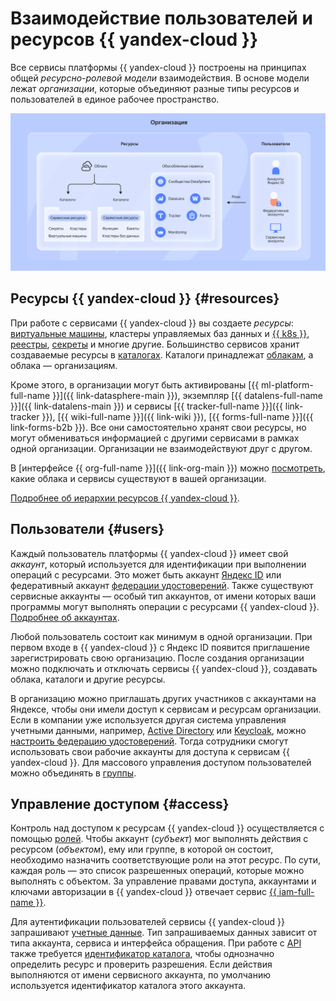 # Взаимодействие пользователей и ресурсов {{ yandex-cloud }}

Все сервисы платформы {{ yandex-cloud }} построены на принципах общей _ресурсно-ролевой модели_ взаимодействия. В основе модели лежат _организации_, которые объединяют разные типы ресурсов и пользователей в единое рабочее пространство.

![users-and-resources](../_assets/overview/users-resources.svg "Users and resources hierarchy")

## Ресурсы {{ yandex-cloud }} {#resources}

При работе с сервисами {{ yandex-cloud }} вы создаете _ресурсы_: [виртуальные машины](../compute/concepts/vm.md), кластеры управляемых баз данных и [{{ k8s }}](../managed-kubernetes/concepts/index.md), [реестры](../container-registry/concepts/registry.md), [секреты](../lockbox/concepts/secret.md) и многие другие. Большинство сервисов хранит создаваемые ресурсы в [каталогах](../resource-manager/concepts/resources-hierarchy.md#folder). Каталоги принадлежат [облакам](../resource-manager/concepts/resources-hierarchy.md#cloud), а облака — организациям. 

Кроме этого, в организации могут быть активированы [{{ ml-platform-full-name }}]({{ link-datasphere-main }}), экземпляр [{{ datalens-full-name }}]({{ link-datalens-main }}) и сервисы [{{ tracker-full-name }}]({{ link-tracker }}), [{{ wiki-full-name }}]({{ link-wiki }}), [{{ forms-full-name }}]({{ link-forms-b2b }}). Все они самостоятельно хранят свои ресурсы, но могут обмениваться информацией с другими сервисами в рамках одной организации. Организации не взаимодействуют друг с другом. 

В [интерфейсе {{ org-full-name }}]({{ link-org-main }}) можно [посмотреть](../organization/manage-services.md), какие облака и сервисы существуют в вашей организации. 

[Подробнее об иерархии ресурсов {{ yandex-cloud }}](../resource-manager/concepts/resources-hierarchy.md).

## Пользователи {#users}

Каждый пользователь платформы {{ yandex-cloud }} имеет свой _аккаунт_, который используется для идентификации при выполнении операций с ресурсами. Это может быть аккаунт [Яндекс ID](https://yandex.ru/id/about) или федеративный аккаунт [федерации удостоверений](../organization/add-federation.md). Также существуют сервисные аккаунты — особый тип аккаунтов, от имени которых ваши программы могут выполнять операции с ресурсами {{ yandex-cloud }}. [Подробнее об аккаунтах](../iam/concepts/index.md#accounts).

Любой пользователь состоит как минимум в одной организации. При первом входе в {{ yandex-cloud }} с Яндекс ID появится приглашение зарегистрировать свою организацию. После создания организации можно подключать и отключать сервисы {{ yandex-cloud }}, создавать облака, каталоги и другие ресурсы.

В организацию можно приглашать других участников с аккаунтами на Яндексе, чтобы они имели доступ к сервисам и ресурсам организации. Если в компании уже используется другая система управления учетными данными, например, [Active Directory](https://learn.microsoft.com/windows-server/identity/ad-ds/get-started/virtual-dc/active-directory-domain-services-overview) или [Keycloak](https://www.keycloak.org/), можно [настроить федерацию удостоверений](../organization/add-federation.md). Тогда сотрудники смогут использовать свои рабочие аккаунты для доступа к сервисам {{ yandex-cloud }}. Для массового управления доступом пользователей можно объединять в [группы](../organization/manage-groups.md).

## Управление доступом {#access}

Контроль над доступом к ресурсам {{ yandex-cloud }} осуществляется с помощью [ролей](../iam/concepts/access-control/roles.md). Чтобы аккаунт (_субъект_) мог выполнять действия с ресурсом (_объектом_), ему или группе, в которой он состоит, необходимо назначить соответствующие роли на этот ресурс. По сути, каждая роль — это список разрешенных операций, которые можно выполнять с объектом. За управление правами доступа, аккаунтами и ключами авторизации в {{ yandex-cloud }} отвечает сервис [{{ iam-full-name }}](../iam/concepts/index.md).

Для аутентификации пользователей сервисы {{ yandex-cloud }} запрашивают [учетные данные](../iam/concepts/authorization/index.md). Тип запрашиваемых данных зависит от типа аккаунта, сервиса и интерфейса обращения. При работе с [API](api.md) также требуется [идентификатор каталога](../resource-manager/operations/folder/get-id.md), чтобы однозначно определить ресурс и проверить разрешения. Если действия выполняются от имени сервисного аккаунта, по умолчанию используется идентификатор каталога этого аккаунта.
